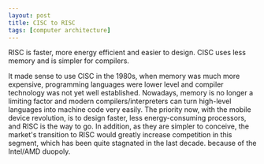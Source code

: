 ```yaml
---
layout: post
title: CISC to RISC
tags: [computer architecture]
---
```



RISC is faster, more energy efficient and easier to design. CISC uses less memory and is simpler for compilers. 

It made sense to use CISC in the 1980s, when memory was much more expensive, programming languages were lower level and compiler technology was not yet well established.
Nowadays, memory is no longer a limiting factor and modern compilers/interpreters can turn high-level languages into machine code very easily.
The priority now, with the mobile device revolution, is to design faster, less energy-consuming processors, and RISC is the way to go.
In addition, as they are simpler to conceive, the market's transition to RISC would greatly increase competition in this segment, which has been quite stagnated in the last decade. because of the Intel/AMD duopoly.

